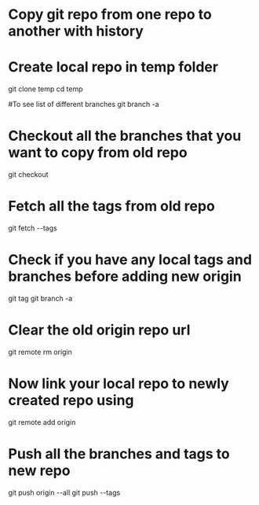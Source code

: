 # Copy git repo from one repo to another with history

# Create local repo in temp folder
git clone <url to ORI repo> temp
cd temp

#To see list of different branches
git branch -a

# Checkout all the branches that you want to copy from old repo
git checkout <branch>

# Fetch all the tags from old repo
git fetch --tags

# Check if you have any local tags and branches before adding new origin
git tag
git branch -a

# Clear the old origin repo url
git remote rm origin

# Now link your local repo to newly created repo using
git remote add origin <url to NEW repo>

# Push all the branches and tags to new repo
git push origin --all
git push --tags